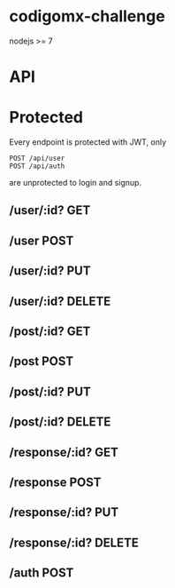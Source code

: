 # codigomx-challenge
nodejs >= 7
# API

# Protected
Every endpoint is protected with JWT, only

    POST /api/user
    POST /api/auth

 are unprotected to login and signup.

## /user/:id? GET
## /user POST
## /user/:id? PUT
## /user/:id? DELETE
## /post/:id? GET
## /post POST
## /post/:id? PUT
## /post/:id? DELETE
## /response/:id? GET
## /response POST
## /response/:id? PUT
## /response/:id? DELETE
## /auth POST